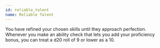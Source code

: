 ```yaml
---
id: reliable_talent
name: Reliable Talent
---
```

You have refined your chosen skills until they approach perfection. Whenever you make an ability check that lets you add 
your proficiency bonus, you can treat a d20 roll of 9 or lower as a 10.
